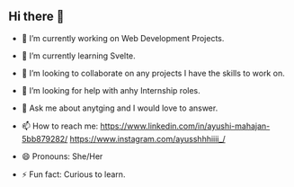 ## Hi there 👋

- 🔭 I’m currently working on Web Development Projects.
- 🌱 I’m currently learning Svelte.
- 👯 I’m looking to collaborate on any projects I have the skills to work on.
- 🤔 I’m looking for help with anhy Internship roles.
- 💬 Ask me about anytging and I would love to answer.
- 📫 How to reach me: 
https://www.linkedin.com/in/ayushi-mahajan-5bb879282/
https://www.instagram.com/ayusshhhiiii_/

- 😄 Pronouns: She/Her
- ⚡ Fun fact: Curious to learn.
